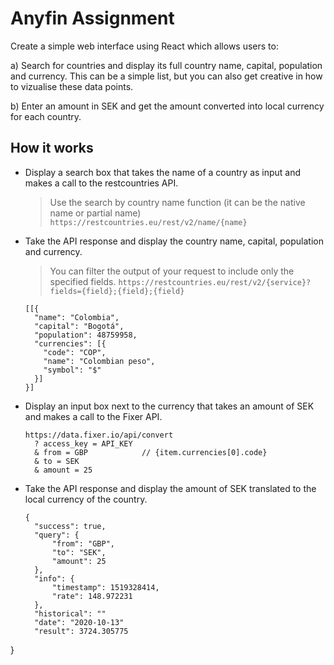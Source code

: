 # Anyfin Assignment

Create a simple web interface using React which allows users to:

a) Search for countries and display its full country name, capital, population and currency. This can be a simple list, but you can also get creative in how to vizualise these data points.

b) Enter an amount in SEK and get the amount converted into local currency for each country.

## How it works

- Display a search box that takes the name of a country as input and makes a call to the restcountries API.

  > Use the search by country name function (it can be the native name or partial name) `https://restcountries.eu/rest/v2/name/{name}`

- Take the API response and display the country name, capital, population and currency.

  > You can filter the output of your request to include only the specified fields. `https://restcountries.eu/rest/v2/{service}?fields={field};{field};{field}`

  ```
  [[{
    "name": "Colombia",
    "capital": "Bogotá",
    "population": 48759958,
    "currencies": [{
      "code": "COP",
      "name": "Colombian peso",
      "symbol": "$"
    }]
  }]
  ```

- Display an input box next to the currency that takes an amount of SEK and makes a call to the Fixer API.

  ```
  https://data.fixer.io/api/convert
    ? access_key = API_KEY
    & from = GBP            // {item.currencies[0].code}
    & to = SEK
    & amount = 25
  ```

- Take the API response and display the amount of SEK translated to the local currency of the country.
  ```
  {
    "success": true,
    "query": {
        "from": "GBP",
        "to": "SEK",
        "amount": 25
    },
    "info": {
        "timestamp": 1519328414,
        "rate": 148.972231
    },
    "historical": ""
    "date": "2020-10-13"
    "result": 3724.305775
}  
  ```

